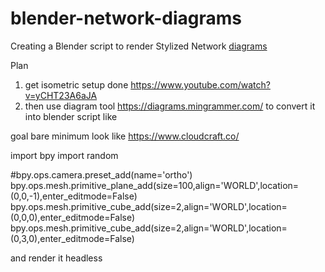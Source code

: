 # blender-network-diagrams
Creating a Blender script to render Stylized Network [diagrams](https://github.com/shashanksingh/blender-network-diagrams/blob/master/Screenshot%202022-10-31%20at%2000.06.50.png)


Plan
1. get isometric setup done https://www.youtube.com/watch?v=yCHT23A6aJA 
2. then use diagram tool https://diagrams.mingrammer.com/ to convert it into blender script like

goal bare minimum look like https://www.cloudcraft.co/

import bpy
import random


#bpy.ops.camera.preset_add(name='ortho')
bpy.ops.mesh.primitive_plane_add(size=100,align='WORLD',location=(0,0,-1),enter_editmode=False)
bpy.ops.mesh.primitive_cube_add(size=2,align='WORLD',location=(0,0,0),enter_editmode=False)
bpy.ops.mesh.primitive_cube_add(size=2,align='WORLD',location=(0,3,0),enter_editmode=False)

and render it headless
